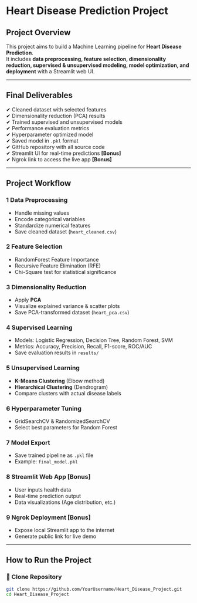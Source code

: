 #  Heart Disease Prediction Project

##  Project Overview
This project aims to build a Machine Learning pipeline for **Heart Disease Prediction**.  
It includes **data preprocessing, feature selection, dimensionality reduction, supervised & unsupervised modeling, model optimization, and deployment** with a Streamlit web UI.

---

##  Final Deliverables
✔ Cleaned dataset with selected features  
✔ Dimensionality reduction (PCA) results  
✔ Trained supervised and unsupervised models  
✔ Performance evaluation metrics  
✔ Hyperparameter optimized model  
✔ Saved model in `.pkl` format  
✔ GitHub repository with all source code  
✔ Streamlit UI for real-time predictions **[Bonus]**  
✔ Ngrok link to access the live app **[Bonus]**

---

##  Project Workflow

### 1️ Data Preprocessing
- Handle missing values  
- Encode categorical variables  
- Standardize numerical features  
- Save cleaned dataset (`heart_cleaned.csv`)  

### 2️ Feature Selection
- RandomForest Feature Importance  
- Recursive Feature Elimination (RFE)  
- Chi-Square test for statistical significance  

### 3️ Dimensionality Reduction
- Apply **PCA**  
- Visualize explained variance & scatter plots  
- Save PCA-transformed dataset (`heart_pca.csv`)  

### 4️ Supervised Learning
- Models: Logistic Regression, Decision Tree, Random Forest, SVM  
- Metrics: Accuracy, Precision, Recall, F1-score, ROC/AUC  
- Save evaluation results in `results/`

### 5️ Unsupervised Learning
- **K-Means Clustering** (Elbow method)  
- **Hierarchical Clustering** (Dendrogram)  
- Compare clusters with actual disease labels  

### 6️ Hyperparameter Tuning
- GridSearchCV & RandomizedSearchCV  
- Select best parameters for Random Forest  

### 7️ Model Export
- Save trained pipeline as `.pkl` file  
- Example: `final_model.pkl`  

### 8 Streamlit Web App [Bonus]
- User inputs health data  
- Real-time prediction output  
- Data visualizations (Age distribution, etc.)  

### 9️ Ngrok Deployment [Bonus]
- Expose local Streamlit app to the internet  
- Generate public link for live demo  

---

##  How to Run the Project

### 🔹 Clone Repository
```bash
git clone https://github.com/YourUsername/Heart_Disease_Project.git
cd Heart_Disease_Project
